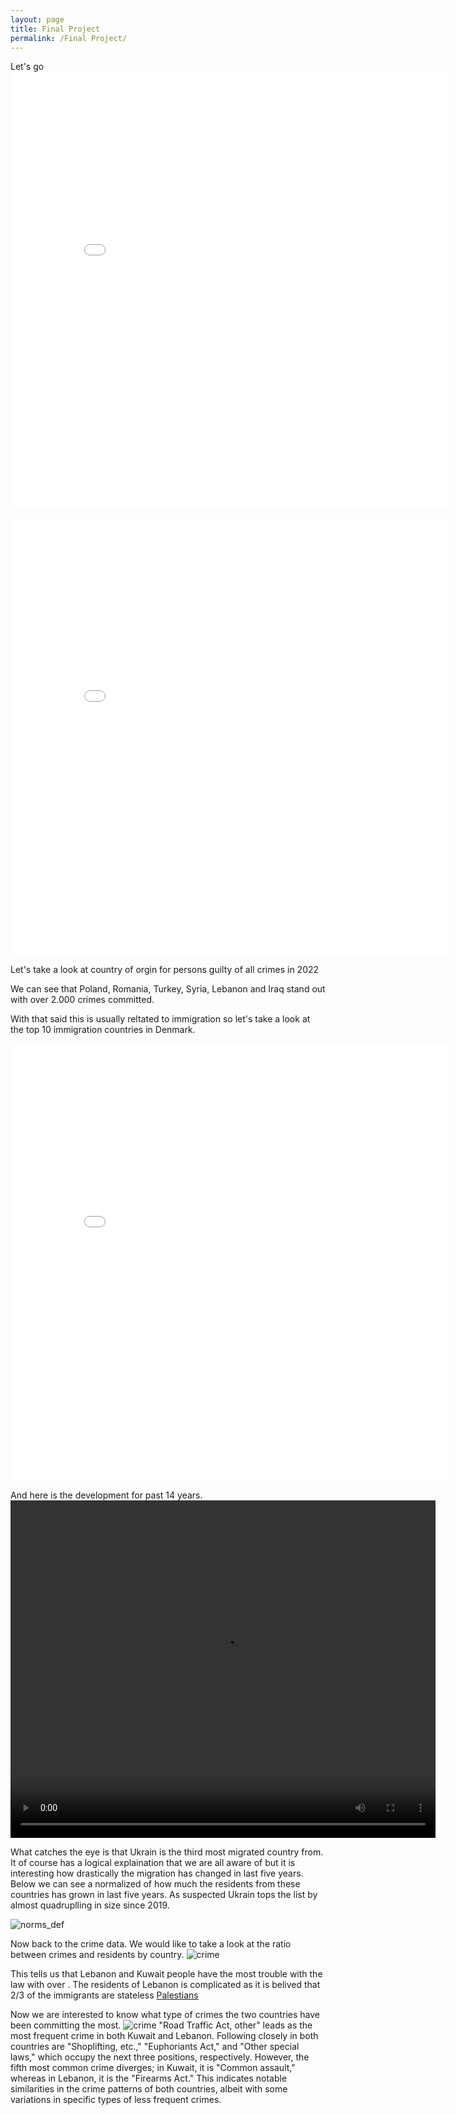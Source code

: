 ```yaml
---
layout: page
title: Final Project
permalink: /Final Project/
---
```

Let's go
<embed 
       type="text/html" 
       src="../final//dk_map_crimerate.html"
       width="700"
       height="700"
       >

<embed 
       type="text/html" 
       src="../final/Crime_Map.html"
       width="700"
       height="700"
       >

Let's take a look at country of orgin for persons guilty of all crimes in 2022

We can see that Poland, Romania, Turkey, Syria, Lebanon and Iraq stand out with over 2.000 crimes committed.

With that said this is usually reltated to immigration so let's take a look at the top 10 immigration countries in Denmark.

<embed 
       type="text/html" 
       src="../final/top10_countries_res.html"
       width="700"
       height="700"
       >

And here is the development for past 14 years.
<video width="680" height="540" controls>
  <source src="../final/vid/population_growth_by_country_cividis.mp4" type="video/mp4">
  Your browser does not support the video tag.
</video>

What catches the eye is that Ukrain is the third most migrated country from. 
It of course has a logical explaination that we are all aware of but it is interesting how drastically the migration has changed in last five years.
Below we can see a normalized of how much the residents from these countries has grown in last five years. As suspected Ukrain tops the list by almost quadruplling in size since 2019.

![norms_def][defa]



Now back to the crime data.
We would like to take a look at the ratio between crimes and residents by country.
![crime][def]

This tells us that Lebanon and Kuwait people have the most trouble with the law with over . The residents of Lebanon is complicated as it is belived that 2/3 of the immigrants are stateless [Palestians](https://vb.is/skodun/kostnadur-vegna-innflytjenda-danmork-og-sosialistar/)

Now we are interested to know what type of crimes the two countries have been committing the most.
![crime][kule]
"Road Traffic Act, other" leads as the most frequent crime in both Kuwait and Lebanon. Following closely in both countries are "Shoplifting, etc.," "Euphoriants Act," and "Other special laws," which occupy the next three positions, respectively. However, the fifth most common crime diverges; in Kuwait, it is "Common assault," whereas in Lebanon, it is the "Firearms Act." This indicates notable similarities in the crime patterns of both countries, albeit with some variations in specific types of less frequent crimes.

[kule]: ../final/png/kuw_leb.png
[def]: ../final/png/crime_res_ratio.png
[defa]: ../final/png/norm_cange_immi.png
